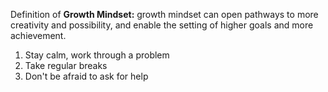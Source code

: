 
Definition of **Growth Mindset:** growth mindset can open pathways to more creativity and possibility, and enable the setting of higher goals and more achievement.
1. Stay calm, work through a problem
1. Take regular breaks
1. Don't be afraid to ask for help